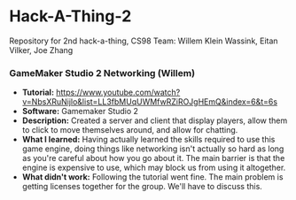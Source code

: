 # Hack-A-Thing-2
Repository for 2nd hack-a-thing, CS98
Team: Willem Klein Wassink, Eitan Vilker, Joe Zhang

### GameMaker Studio 2 Networking (Willem)
* **Tutorial:** https://www.youtube.com/watch?v=NbsXRuNijlo&list=LL3fbMUqUWMfwRZiROJgHEmQ&index=6&t=6s
* **Software:** Gamemaker Studio 2
* **Description:** Created a server and client that display players, allow them to click to move themselves around, and allow for chatting.
* **What I learned:** Having actually learned the skills required to use this game engine, doing things like networking isn't actually so hard as long as you're careful about how you go about it. The main barrier is that the engine is expensive to use, which may block us from using it altogether.
* **What didn't work:** Following the tutorial went fine. The main problem is getting licenses together for the group. We'll have to discuss this.
